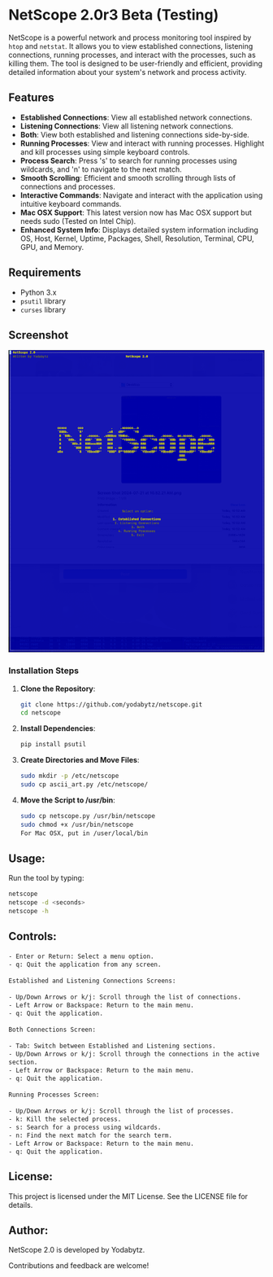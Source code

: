 # NetScope 2.0r3 Beta (Testing)

NetScope is a powerful network and process monitoring tool inspired by `htop` and `netstat`. It allows you to view established connections, listening connections, running processes, and interact with the processes, such as killing them. The tool is designed to be user-friendly and efficient, providing detailed information about your system's network and process activity.

## Features

- **Established Connections**: View all established network connections.
- **Listening Connections**: View all listening network connections.
- **Both**: View both established and listening connections side-by-side.
- **Running Processes**: View and interact with running processes. Highlight and kill processes using simple keyboard controls.
- **Process Search**: Press 's' to search for running processes using wildcards, and 'n' to navigate to the next match.
- **Smooth Scrolling**: Efficient and smooth scrolling through lists of connections and processes.
- **Interactive Commands**: Navigate and interact with the application using intuitive keyboard commands.
- **Mac OSX Support**: This latest version now has Mac OSX support but needs sudo (Tested on Intel Chip).
- **Enhanced System Info**: Displays detailed system information including OS, Host, Kernel, Uptime, Packages, Shell, Resolution, Terminal, CPU, GPU, and Memory.

## Requirements

- Python 3.x
- `psutil` library
- `curses` library

## Screenshot

![NetScope 1.0](https://raw.githubusercontent.com/yodabytz/NetScope-2.0-Beta/main/Screen%20Shot.png?raw=true)

### Installation Steps

1. **Clone the Repository**:
    ```sh
    git clone https://github.com/yodabytz/netscope.git
    cd netscope
    ```

2. **Install Dependencies**:
    ```sh
    pip install psutil
    ```

3. **Create Directories and Move Files**:
    ```sh
    sudo mkdir -p /etc/netscope
    sudo cp ascii_art.py /etc/netscope/
    ```

4. **Move the Script to /usr/bin**:
    ```sh
    sudo cp netscope.py /usr/bin/netscope
    sudo chmod +x /usr/bin/netscope
    For Mac OSX, put in /user/local/bin
    ```

## Usage:

Run the tool by typing:
```sh
netscope
netscope -d <seconds>
netscope -h
```

## Controls:
```- Up/Down Arrows or k/j: Navigate through the menu options.
- Enter or Return: Select a menu option.
- q: Quit the application from any screen.

Established and Listening Connections Screens:

- Up/Down Arrows or k/j: Scroll through the list of connections.
- Left Arrow or Backspace: Return to the main menu.
- q: Quit the application.

Both Connections Screen:

- Tab: Switch between Established and Listening sections.
- Up/Down Arrows or k/j: Scroll through the connections in the active section.
- Left Arrow or Backspace: Return to the main menu.
- q: Quit the application.

Running Processes Screen:

- Up/Down Arrows or k/j: Scroll through the list of processes.
- k: Kill the selected process.
- s: Search for a process using wildcards.
- n: Find the next match for the search term.
- Left Arrow or Backspace: Return to the main menu.
- q: Quit the application.
```

## License:
This project is licensed under the MIT License. See the LICENSE file for details.

## Author:
NetScope 2.0 is developed by Yodabytz. 

Contributions and feedback are welcome!
